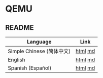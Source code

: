 # QEMU

## README

| Language | Link |
|----------|------|
| Simple Chinese (简体中文) | [html](./index.html) [md](./README.md) |
| English | [html](./index.en.html) [md](./README.en.md) |
| Spanish (Español) | [html](./index.es.html) [md](./README.es.md) |

